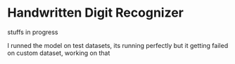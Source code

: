 # Handwritten Digit Recognizer

stuffs in progress

I runned the model on test datasets, its running perfectly
but it getting failed on custom dataset, working on that
